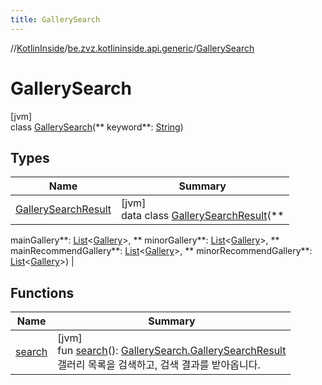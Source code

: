 ```yaml
---
title: GallerySearch
---
```

//[KotlinInside](../../../index.html)/[be.zvz.kotlininside.api.generic](../index.html)/[GallerySearch](index.html)

# GallerySearch

[jvm]\
class [GallerySearch](index.html)(**
keyword**: [String](https://kotlinlang.org/api/latest/jvm/stdlib/kotlin/-string/index.html))

## Types

| Name | Summary |
|---|---|
| [GallerySearchResult](-gallery-search-result/index.html) | [jvm]<br>data class [GallerySearchResult](-gallery-search-result/index.html)(**
mainGallery**: [List](https://kotlinlang.org/api/latest/jvm/stdlib/kotlin.collections/-list/index.html)<[Gallery](../../be.zvz.kotlininside.api.type/-gallery/index.html)>, **
minorGallery**: [List](https://kotlinlang.org/api/latest/jvm/stdlib/kotlin.collections/-list/index.html)<[Gallery](../../be.zvz.kotlininside.api.type/-gallery/index.html)>, **
mainRecommendGallery**: [List](https://kotlinlang.org/api/latest/jvm/stdlib/kotlin.collections/-list/index.html)<[Gallery](../../be.zvz.kotlininside.api.type/-gallery/index.html)>, **
minorRecommendGallery**: [List](https://kotlinlang.org/api/latest/jvm/stdlib/kotlin.collections/-list/index.html)<[Gallery](../../be.zvz.kotlininside.api.type/-gallery/index.html)>) |

## Functions

| Name | Summary |
|---|---|
| [search](search.html) | [jvm]<br>fun [search](search.html)(): [GallerySearch.GallerySearchResult](-gallery-search-result/index.html)<br>갤러리 목록을 검색하고, 검색 결과를 받아옵니다. |

